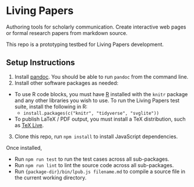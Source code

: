 # Living Papers

Authoring tools for scholarly communication. Create interactive web pages or formal research papers from markdown source.

This repo is a prototyping testbed for Living Papers development.

## Setup Instructions

1. Install [pandoc](https://pandoc.org/installing.html). You should be able to run `pandoc` from the command line.
2. Install other software packages as needed:
  - To use R code blocks, you must have [R](https://cloud.r-project.org/) installed with the `knitr` package and any other libraries you wish to use. To run the Living Papers test suite, install the following in R:
    - `install.packages(c("knitr", "tidyverse", "svglite"))`
  - To publish LaTeX / PDF output, you must install a TeX distribution, such as [TeX Live](https://www.tug.org/texlive/).
3. Clone this repo, run `npm install` to install JavaScript dependencies.

Once installed,
- Run `npm run test` to run the test cases across all sub-packages.
- Run `npm run lint` to lint the source code across all sub-packages.
- Run `{package-dir}/bin/lpub.js filename.md` to compile a source file in the current working directory.

